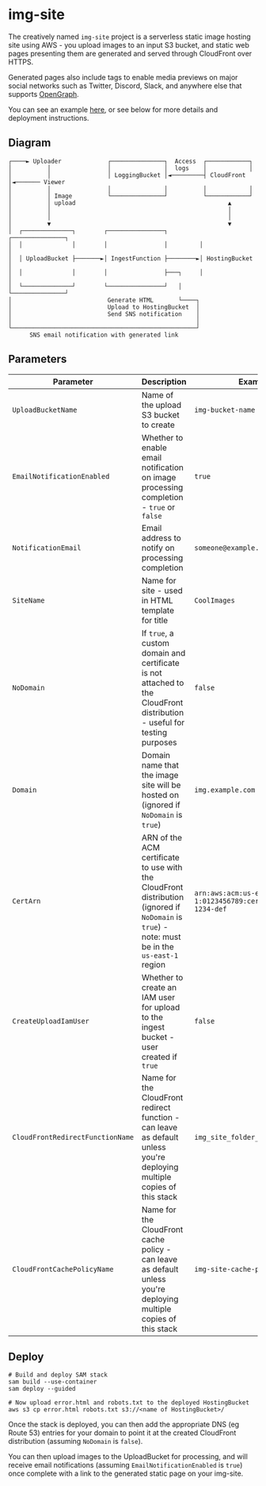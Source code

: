 # img-site
The creatively named `img-site` project is a serverless static image hosting site using AWS - you upload images to an input S3 bucket, and static web pages presenting them are generated and served through CloudFront over HTTPS.

Generated pages also include tags to enable media previews on major social networks such as Twitter, Discord, Slack, and anywhere else that supports [OpenGraph](https://ogp.me/).

You can see an example [here](https://dp97yldgoy09a.cloudfront.net/5c2019ea-7a03-42d0-a750-290651a83222/), or see below for more details and deployment instructions.

## Diagram
```
┌────► Uploader             ┌───────────────┐  Access  ┌────────────┐
│          │                │               │  logs    │            │
│          │                │ LoggingBucket │◄─────────┤ CloudFront │◄─────── Viewer
│          │                │               │          │            │
│          │ Image          └───────────────┘          └────────────┘
│          │ upload                                           ▲
│          │                                                  │
│          │                                                  │
│          ▼                                                  ▼
│  ┌──────────────┐        ┌────────────────┐         ┌───────────────┐
│  │              │        │                │         │               │
│  │ UploadBucket ├───────►│ IngestFunction ├────────►│ HostingBucket │
│  │              │        │                ├───┐     │               │
│  └──────────────┘        └────────────────┘   │     └───────────────┘
│                           Generate HTML       └────┐
│                           Upload to HostingBucket  │
│                           Send SNS notification    │
│                                                    │
└────────────────────────────────────────────────────┘
      SNS email notification with generated link
```

## Parameters

| Parameter                        | Description                                                                                                                                    | Example                                                     |
|----------------------------------|------------------------------------------------------------------------------------------------------------------------------------------------|-------------------------------------------------------------|
| `UploadBucketName`               | Name of the upload S3 bucket to create                                                                                                         | `img-bucket-name`                                           |
| `EmailNotificationEnabled`       | Whether to enable email notification on image processing completion - `true` or `false`                                                        | `true`                                                      |
| `NotificationEmail`              | Email address to notify on processing completion                                                                                               | `someone@example.com`                                       |
| `SiteName`                       | Name for site - used in HTML template for title                                                                                                | `CoolImages`                                                |
| `NoDomain`                       | If `true`, a custom domain and certificate is not attached to the CloudFront distribution - useful for testing purposes                        | `false`                                                     |
| `Domain`                         | Domain name that the image site will be hosted on (ignored if `NoDomain` is `true`)                                                            | `img.example.com`                                           |
| `CertArn`                        | ARN of the ACM certificate to use with the CloudFront distribution (ignored if `NoDomain` is `true`) - note: must be in the `us-east-1` region | `arn:aws:acm:us-east-1:0123456789:certificate/abc-1234-def` |
| `CreateUploadIamUser`            | Whether to create an IAM user for upload to the ingest bucket - user created if `true`                                                         | `false`                                                     |
| `CloudFrontRedirectFunctionName` | Name for the CloudFront redirect function - can leave as default unless you're deploying multiple copies of this stack                         | `img_site_folder_index_redirect`                            |
| `CloudFrontCachePolicyName`      | Name for the CloudFront cache policy - can leave as default unless you're deploying multiple copies of this stack                              | `img-site-cache-policy`                                     |

## Deploy
```shell
# Build and deploy SAM stack
sam build --use-container
sam deploy --guided

# Now upload error.html and robots.txt to the deployed HostingBucket
aws s3 cp error.html robots.txt s3://<name of HostingBucket>/
```

Once the stack is deployed, you can then add the appropriate DNS (eg Route 53) entries for your domain to point it at the created CloudFront distribution (assuming `NoDomain` is `false`).

You can then upload images to the UploadBucket for processing, and will receive email notifications (assuming `EmailNotificationEnabled` is `true`) once complete with a link to the generated static page on your img-site.
